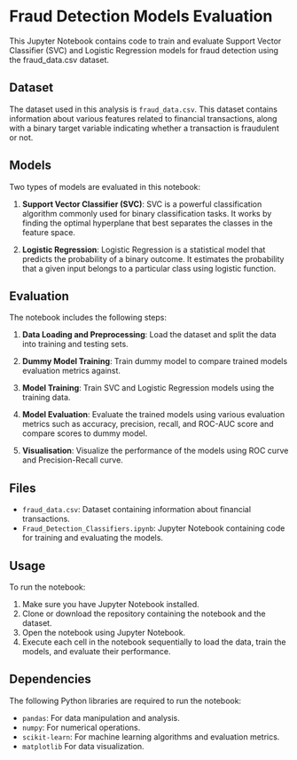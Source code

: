 # Fraud Detection Models Evaluation

This Jupyter Notebook contains code to train and evaluate Support Vector Classifier (SVC) and Logistic Regression models for fraud detection using the fraud_data.csv dataset.

## Dataset

The dataset used in this analysis is `fraud_data.csv`. This dataset contains information about various features related to financial transactions, along with a binary target variable indicating whether a transaction is fraudulent or not.

## Models

Two types of models are evaluated in this notebook:

1. **Support Vector Classifier (SVC)**: SVC is a powerful classification algorithm commonly used for binary classification tasks. It works by finding the optimal hyperplane that best separates the classes in the feature space.

2. **Logistic Regression**: Logistic Regression is a statistical model that predicts the probability of a binary outcome. It estimates the probability that a given input belongs to a particular class using logistic function.

## Evaluation

The notebook includes the following steps:

1. **Data Loading and Preprocessing**: Load the dataset and split the data into training and testing sets.

2. **Dummy Model Training**: Train dummy model to compare trained models evaluation metrics against.

2. **Model Training**: Train SVC and Logistic Regression models using the training data.

3. **Model Evaluation**: Evaluate the trained models using various evaluation metrics such as accuracy, precision, recall, and ROC-AUC score and compare scores to dummy model.

4. **Visualisation**: Visualize the performance of the models using ROC curve and Precision-Recall curve.

## Files

- `fraud_data.csv`: Dataset containing information about financial transactions.
- `Fraud_Detection_Classifiers.ipynb`: Jupyter Notebook containing code for training and evaluating the models.

## Usage

To run the notebook:

1. Make sure you have Jupyter Notebook installed.
2. Clone or download the repository containing the notebook and the dataset.
3. Open the notebook using Jupyter Notebook.
4. Execute each cell in the notebook sequentially to load the data, train the models, and evaluate their performance.

## Dependencies

The following Python libraries are required to run the notebook:

- `pandas`: For data manipulation and analysis.
- `numpy`: For numerical operations.
- `scikit-learn`: For machine learning algorithms and evaluation metrics.
- `matplotlib`  For data visualization.


